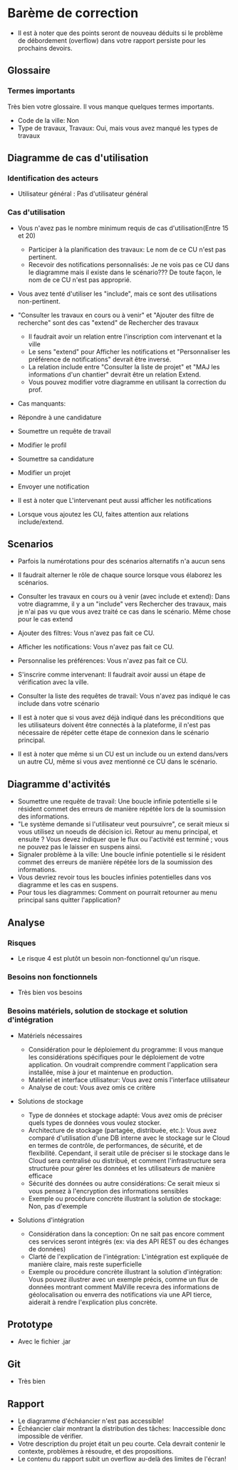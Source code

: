 # Barème de correction
 - Il est à noter que des points seront de nouveau déduits si le problème de débordement (overflow) dans votre rapport persiste pour les prochains devoirs.

## Glossaire 

### Termes importants 

 Très bien votre glossaire. Il vous manque quelques termes importants.
- Code de la ville: Non
- Type de travaux, Travaux: Oui, mais vous avez manqué les types de travaux

## Diagramme de cas d'utilisation 


### Identification des acteurs 
- Utilisateur général : Pas d'utilisateur général

### Cas d'utilisation 

- Vous n'avez pas le nombre minimum requis de cas d'utilisation(Entre 15 et 20)
   - Participer à la planification des travaux: Le nom de ce CU n'est pas pertinent. 
   - Recevoir des notifications personnalisés: Je ne vois pas ce CU dans le diagramme mais il existe dans le scénario??? De toute façon, le nom de ce CU n'est pas approprié.
- Vous avez tenté d'utiliser les "include", mais ce sont des utilisations non-pertinent.
- "Consulter les travaux en cours ou à venir" et "Ajouter des filtre de recherche" sont des cas "extend" de Rechercher des travaux
   - Il faudrait avoir un relation entre l'inscription com intervenant et la ville
   - Le sens "extend" pour Afficher les notifications et "Personnaliser les préférence de notifications" devrait être inversé.
   - La relation include entre "Consulter la liste de projet" et "MAJ les informations d'un chantier" devrait être un relation Extend.
   - Vous pouvez modifier votre diagramme en utilisant la correction du prof.

- Cas manquants:
 - Répondre à une candidature
 - Soumettre un requête de travail
 - Modifier le profil
 - Soumettre sa candidature
 - Modifier un projet
 - Envoyer une notification
 - Il est à noter que L'intervenant peut aussi afficher les notifications
 - Lorsque vous ajoutez les CU, faites attention aux relations include/extend.

## Scenarios 
  - Parfois la numérotations pour des scénarios alternatifs n'a aucun sens
  - Il faudrait alterner le rôle de chaque source lorsque vous élaborez les scénarios.
 
 - Consulter les travaux en cours ou à venir (avec include et extend): Dans votre diagramme, il y a un "include" vers Rechercher des travaux, mais je n'ai pas vu que vous avez traité ce cas dans le scénario. Même chose pour le cas extend
 - Ajouter des filtres: Vous n'avez pas fait ce CU. 
 - Afficher les notifications: Vous n'avez pas fait ce CU. 
 - Personnalise les préférences: Vous n'avez pas fait ce CU. 
 - S'inscrire comme intervenant: Il faudrait avoir aussi un étape de vérification avec la ville.
 - Consulter la liste des requêtes de travail: Vous n'avez pas indiqué le cas include dans votre scénario

 - Il est à noter que si vous avez déjà indiqué dans les préconditions que les utilisateurs doivent être connectés à la plateforme, il n'est pas nécessaire de répéter cette étape de connexion dans le scénario principal.
 - Il est à noter que même si un CU est un include ou un extend dans/vers un autre CU, même si vous avez mentionné ce CU dans le scénario.

## Diagramme d'activités 

- Soumettre une requête de travail: Une boucle infinie potentielle si le résident commet des erreurs de manière répétée lors de la soumission des informations. 
 - "Le système demande si l'utilisateur veut poursuivre", ce serait mieux si vous utilisez un noeuds de décision ici. 
Retour au menu principal, et ensuite ? Vous devez indiquer que le flux ou l'activité est terminé ; vous ne pouvez pas le laisser en suspens ainsi.
- Signaler problème à la ville: Une boucle infinie potentielle si le résident commet des erreurs de manière répétée lors de la soumission des informations.
- Vous devriez revoir tous les boucles infinies potentielles dans vos diagramme et les cas en suspens.
- Pour tous les diagrammes: Comment on pourrait retourner au menu principal sans quitter l'application?
 
## Analyse 

### Risques 
- Le risque 4 est plutôt un besoin non-fonctionnel qu'un risque.

### Besoins non fonctionnels 
  - Très bien vos besoins

### Besoins matériels, solution de stockage et solution d'intégration 

- Matériels nécessaires 
  - Considération pour le déploiement du programme: Il vous manque les considérations spécifiques pour le déploiement de votre application. On voudrait comprendre comment l'application sera installée, mise à jour et maintenue en production.
  - Matériel et interface utilisateur: Vous avez omis l'interface utilisateur
  - Analyse de cout: Vous avez omis ce critère

- Solutions de stockage 
  - Type de données et stockage adapté: Vous avez omis de préciser quels types de données vous voulez stocker.
  - Architecture de stockage (partagée, distribuée, etc.): Vous avez comparé d'utilisation d'une DB interne avec le stockage sur le Cloud en termes de contrôle, de performances, de sécurité, et de flexibilité. Cependant, il serait utile de préciser si le stockage dans le Cloud sera centralisé ou distribué, et comment l'infrastructure sera structurée pour gérer les données et les utilisateurs de manière efficace
  - Sécurité des données ou autre considérations: Ce serait mieux si vous pensez à l'encryption des informations sensibles
  - Exemple ou procédure concrète illustrant la solution de stockage: Non, pas d'exemple

- Solutions d'intégration 
  - Considération dans la conception: On ne sait pas encore comment ces services seront intégrés (ex: via des API REST ou des échanges de données)
  - Clarté de l'explication de l'intégration: L'intégration est expliquée de manière claire, mais reste superficielle
  - Exemple ou procédure concrète illustrant la solution d'intégration: Vous pouvez illustrer avec un exemple précis, comme un flux de données montrant comment MaVille recevra des informations de géolocalisation ou enverra des notifications via une API tierce, aiderait à rendre l'explication plus concrète.

## Prototype 
  - Avec le fichier .jar

## Git 

- Très bien

## Rapport 
  - Le diagramme d'échéancier n'est pas accessible!
  - Échéancier clair montrant la distribution des tâches: Inaccessible donc impossible de vérifier.
 - Votre description du projet était un peu courte. Cela devrait contenir le contexte, problèmes à résoudre, et des propositions.
 - Le contenu du rapport subit un overflow au-delà des limites de l'écran!